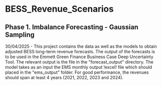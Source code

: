 # BESS_Revenue_Scenarios

## Phase 1. Imbalance Forecasting - Gaussian Sampling

30/04/2025 - This project contains the data as well as the models to obtain adjusted BESS long-term revenue forecasts. The output of the forecasts is to be used in the Emmett Green Finance Business Case Deep Uncertainty Tool. The relevant output is the file in the "forecast_output" directory. The model takes as an input the EMS monthly output !excel! file which should placed in the "ems_output" folder. For good performance, the revenues should span at least 4 years (2021, 2022, 2023 and 2024).
